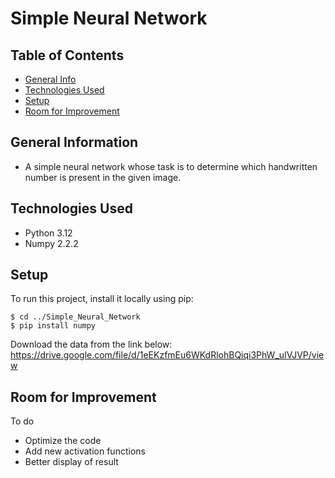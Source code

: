 # Simple Neural Network

## Table of Contents
* [General Info](#general-information)
* [Technologies Used](#technologies-used)
* [Setup](#setup)
* [Room for Improvement](#room-for-improvement)


## General Information
- A simple neural network whose task is to determine which handwritten number is present in the given image.

## Technologies Used
- Python 3.12
- Numpy 2.2.2

## Setup
To run this project, install it locally using pip:

```
$ cd ../Simple_Neural_Network
$ pip install numpy
```
Download the data from the link below:
https://drive.google.com/file/d/1eEKzfmEu6WKdRlohBQiqi3PhW_uIVJVP/view

## Room for Improvement

To do
- Optimize the code
- Add new activation functions
- Better display of result
